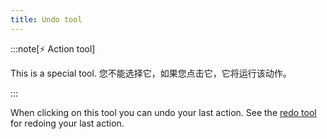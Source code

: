 ```yaml
---
title: Undo tool
---
```


:::note[⚡ Action tool]

This is a special tool.
您不能选择它，如果您点击它，它将运行该动作。

:::

When clicking on this tool you can undo your last action.
See the [redo tool](redo) for redoing your last action.
